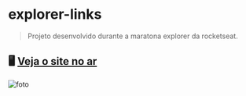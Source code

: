 # explorer-links
> Projeto desenvolvido durante a maratona explorer da rocketseat.
> 
## 🖥️ [Veja o site no ar](https://rfluan.github.io/explorer-link/)
![foto](./.github/img-site-cordel.png)

